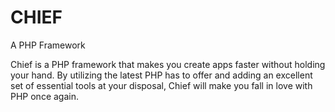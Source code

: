 CHIEF
=====
A PHP Framework

Chief is a PHP framework that makes you create apps faster without holding your hand.
By utilizing the latest PHP has to offer and adding an excellent set of essential tools
at your disposal, Chief will make you fall in love with PHP once again.
